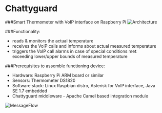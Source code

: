 Chattyguard
===========

###Smart Thermometer with VoIP interface on Raspberry Pi
![Architecture](http://www.rafalwarno.pl/wp-content/uploads/2014/05/chattyguard_arch.png)

###Functionality:
- reads & monitors the actual temperature 
- receives the VoIP calls and informs about actual measured temperature 
- triggers the VoIP call alarms in case of special conditions met: exceeding lower/upper bounds of measured temperature

###Prerequisites to assemble functioning device:
- Hardware: Raspberry Pi ARM board or similar
- Sensors: Thermometer DS1820
- Software stack: Linux Raspbian distro, Asterisk for VoIP interface, Java SE 1.7 embedded
- Chattyguard middleware - Apache Camel based integration module

![MessageFlow](http://www.rafalwarno.pl/wp-content/uploads/2014/05/chattyguard_flow.png)
